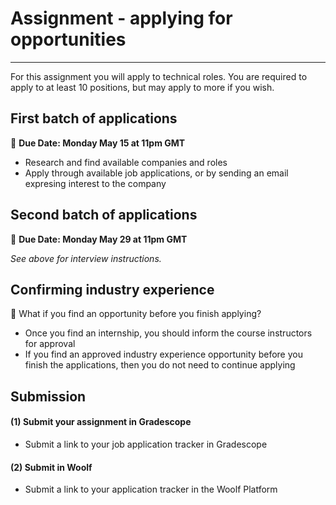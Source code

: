 
# Assignment - applying for opportunities
-----
For this assignment you will apply to technical roles. You are required to apply to at least 10 positions, but may apply to more if you wish. 

## First batch of applications
<aside>
  
  📝 **Due Date: Monday May 15 at 11pm GMT**
 
</aside>

- Research and find available companies and roles
- Apply through available job applications, or by sending an email expresing interest to the company  

## Second batch of applications
<aside>
  
  📝 **Due Date: Monday May 29 at 11pm GMT**
 
</aside>

*See above for interview instructions.* 


## Confirming industry experience
<aside>
  
  🤔 What if you find an opportunity before you finish applying?
 
</aside>

- Once you find an internship, you should inform the course instructors for approval
- If you find an approved industry experience opportunity before you finish the applications, then you do not need to continue applying



## Submission

#### (1) Submit your assignment in Gradescope
- Submit a link to your job application tracker in Gradescope


#### (2) Submit in Woolf
- Submit a link to your application tracker in the Woolf Platform

